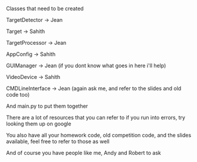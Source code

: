 Classes that need to be created


TargetDetector -> Jean

Target -> Sahith

TargetProcessor -> Jean

AppConfig -> Sahith

GUIManager -> Jean (if you dont know what goes in here i'll help)

VideoDevice -> Sahith

CMDLineInterface -> Jean (again ask me, and refer to the slides and old code too)


And main.py to put them together


There are a lot of resources that you can refer to if you run into errors, try looking them up on google

You also have all your homework code, old competition code, and the slides available, feel free to refer to those as well

And of course you have people like me, Andy and Robert to ask
